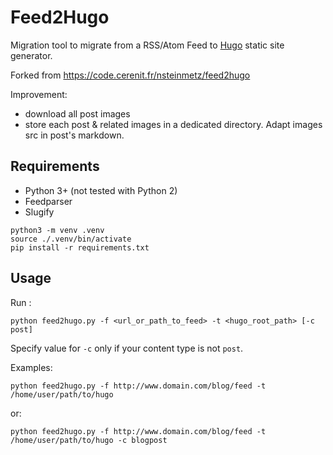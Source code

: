 # Feed2Hugo

Migration tool to migrate from a RSS/Atom Feed to [Hugo](https://gohugo.io/) static site generator.

Forked from https://code.cerenit.fr/nsteinmetz/feed2hugo 

Improvement:
- download all post images
- store each post & related images in a dedicated directory. Adapt images src in post's markdown.

## Requirements

* Python 3+ (not tested with Python 2)
* Feedparser
* Slugify

```
python3 -m venv .venv 
source ./.venv/bin/activate
pip install -r requirements.txt
```

## Usage

Run :

```
python feed2hugo.py -f <url_or_path_to_feed> -t <hugo_root_path> [-c post]
```

Specify value for `-c` only if your content type is not `post`.

Examples:

```
python feed2hugo.py -f http://www.domain.com/blog/feed -t /home/user/path/to/hugo
```

or:

```
python feed2hugo.py -f http://www.domain.com/blog/feed -t /home/user/path/to/hugo -c blogpost
```

